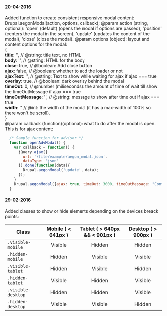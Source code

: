 #### 20-04-2016

Added function to create consistent responsive modal content:
Drupal.aegonModal(action, options, callback);
@param action (string, optional): 'open' (default) (opens the modal if options are passed), 'position' (centers the modal in the screen), 'update' (updates the content of the modal), 'close' (close the modal).
@param options (object): layout and content options for the modal:  
{  
   **title**: '', // @string: title text, no HTML  
   **body**: '', // @string: HTML for the body  
   **close**: true, // @boolean: Add close button  
   **ajax**: false, // @boolean: whether to add the loader or not  
   **ajaxText**: '', // @string: Text to show while waiting for ajax if ajax === true  
   **overlay**: true, // @boolean: dark overlay behind the modal  
   **timeOut**: 0, // @number (miliseconds): the amount of time of wait till show the timeOutMessage if ajax === true  
   **timeOutMessage**: '', // @string: message to show after time out if ajax === true  
   **width**: '' // @int: the width of the modal (it has a max-width of 100% so there won't be scroll).  
}  
@param callback (function)(optional): what to do after the modal is open. This is for ajax content:

```javascript
  /* Sample function for advisor */
  function openAdvModal() {
    var callback = function() {
      jQuery.ajax({
        url: '/file/example/aegon_modal.json',
        dataType: 'json'
      }).done(function(data){
        Drupal.aegonModal('update', data);
      });
    }
    Drupal.aegonModal({ajax: true, timeOut: 3000, timeOutMessage: "Contactgegevens ophalen duurt langer dan verwacht. Probeer het later nog eens."}, callback);
  }
```

#### 29-02-2016

Added classes to show or hide elements depending on the devices breack points:

Class              | Mobile ( < 641px )    | Tablet ( > 640px && < 901px )   | Desktop ( > 900px )
------------------ | :-------------------: | :-----------------------------: | :--------------------:
`.visible-mobile`  | Visible               | Hidden                          | Hidden
`.hidden-mobile`   | Hidden                | Visible                         | Visible
`.visible-tablet`  | Hidden                | Visible                         | Hidden
`.hidden-tablet`   | Visible               | Hidden                          | Visible
`.visible-desktop` | Hidden                | Hidden                          | Visible
`.hidden-desktop`  | Visible               | Visible                         | Hidden